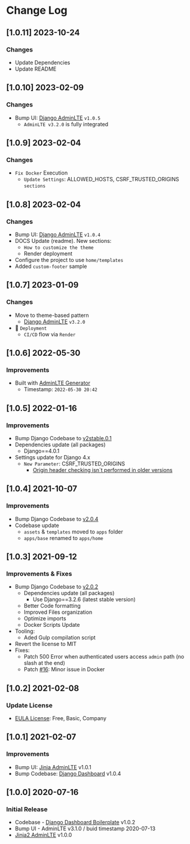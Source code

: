 # Change Log

## [1.0.11] 2023-10-24
### Changes

- Update Dependencies 
- Update README 

## [1.0.10] 2023-02-09
### Changes

- Bump UI: [Django AdminLTE](https://github.com/app-generator/django-admin-adminlte) `v1.0.5`
  - `AdminLTE v3.2.0` is fully integrated 

## [1.0.9] 2023-02-04
### Changes

- `Fix Docker` Execution
  - `Update Settings`: ALLOWED_HOSTS, CSRF_TRUSTED_ORIGINS `sections`

## [1.0.8] 2023-02-04
### Changes

- Bump UI: [Django AdminLTE](https://github.com/app-generator/django-admin-adminlte) `v1.0.4`
- DOCS Update (readme). New sections:
  - `How to customize the theme`
  - Render deployment
- Configure the project to use `home/templates`
- Added `custom-footer` sample

## [1.0.7] 2023-01-09
### Changes

- Move to theme-based pattern
  - [Django AdminLTE](https://github.com/app-generator/django-admin-adminlte) `v3.2.0`
- 🚀 `Deployment` 
  - `CI/CD` flow via `Render`

## [1.0.6] 2022-05-30
### Improvements

- Built with [AdminLTE Generator](https://appseed.us/generator/adminlte/)
  - Timestamp: `2022-05-30 20:42`

## [1.0.5] 2022-01-16
### Improvements

- Bump Django Codebase to [v2stable.0.1](https://github.com/app-generator/boilerplate-code-django-dashboard/releases)
- Dependencies update (all packages) 
  - Django==4.0.1
- Settings update for Django 4.x
  - `New Parameter`: CSRF_TRUSTED_ORIGINS
    - [Origin header checking isn`t performed in older versions](https://docs.djangoproject.com/en/4.0/ref/settings/#csrf-trusted-origins)  

## [1.0.4] 2021-10-07
### Improvements

- Bump Django Codebase to [v2.0.4](https://github.com/app-generator/boilerplate-code-django-dashboard/releases)
- Codebase update
  - `assets` & `templates` moved to `apps` folder
  - `apps/base` renamed to `apps/home`

## [1.0.3] 2021-09-12
### Improvements & Fixes

- Bump Django Codebase to [v2.0.2](https://github.com/app-generator/boilerplate-code-django-dashboard/releases)
  - Dependencies update (all packages)
    - Use Django==3.2.6 (latest stable version)
  - Better Code formatting
  - Improved Files organization
  - Optimize imports
  - Docker Scripts Update 
- Tooling: 
  - Aded Gulp compilation script
- Revert the license to MIT    
- Fixes: 
  - Patch 500 Error when authenticated users access `admin` path (no slash at the end)
  - Patch [#16](https://github.com/app-generator/boilerplate-code-django-dashboard/issues/16): Minor issue in Docker 

## [1.0.2] 2021-02-08
### Update License

- [EULA License](https://github.com/app-generator/license-eula): Free, Basic, Company

## [1.0.1] 2021-02-07
### Improvements 

- Bump UI: [Jinja AdminLTE](https://github.com/app-generator/jinja-adminlte/releases) v1.0.1
- Bump Codebase: [Django Dashboard](https://github.com/app-generator/boilerplate-code-django-dashboard/releases) v1.0.4

## [1.0.0] 2020-07-16
### Initial Release

- Codebase - [Django Dashboard Boilerplate](https://github.com/app-generator/boilerplate-code-django-dashboard) v1.0.2
- Bump UI - AdminLTE v3.1.0 / buid timestamp 2020-07-13
- [Jinja2 AdminLTE](https://github.com/app-generator/jinja2-adminlte) v1.0.0
